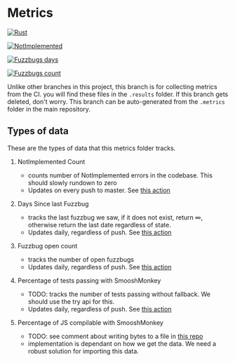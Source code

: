 # Metrics

[![Rust](https://github.com/mozilla-spidermonkey/jsparagus/workflows/Rust/badge.svg)](https://github.com/mozilla-spidermonkey/jsparagus/actions?query=branch%3Amaster)

[![NotImplemented](https://github.com/mozilla-spidermonkey/jsparagus/workflows/Rust/badge.svg)](https://github.com/mozilla-spidermonkey/jsparagus/actions?query=branch%3Amaster)

[![Fuzzbugs days](https://github.com/mozilla-spidermonkey/jsparagus/workflows/Rust/badge.svg)](https://github.com/mozilla-spidermonkey/jsparagus/actions?query=branch%3Amaster)

[![Fuzzbugs count](https://github.com/mozilla-spidermonkey/jsparagus/workflows/Rust/badge.svg)](https://github.com/mozilla-spidermonkey/jsparagus/actions?query=branch%3Amaster)

Unlike other branches in this project, this branch is for collecting metrics from the CI. you will
find these files in the `.results` folder. If this branch gets deleted, don't worry. This branch can be auto-generated from the `.metrics`
folder in the main repository.

## Types of data

These are the types of data that this metrics folder tracks.

1) NotImplemented Count
    * counts number of NotImplemented errors in the codebase. This should slowly rundown to zero
    * Updates on every push to master. See [this action](.github/workflows/ci-counter.yml)

2) Days Since last Fuzzbug
    * tracks the last fuzzbug we saw, if it does not exist, return ∞, otherwise return the last date regardless of state.
    * Updates daily, regardless of push. See [this action](.github/workflows/ci-daily.yml)

3) Fuzzbug open count
    * tracks the number of open fuzzbugs
    * Updates daily, regardless of push. See [this action](.github/workflows/ci-daily.yml)

4) Percentage of tests passing with SmooshMonkey
    * TODO: tracks the number of tests passing without fallback. We should use the try api for this.
    * Updates daily, regardless of push. See [this action](.github/workflows/ci-daily.yml)


5) Percentage of JS compilable with SmooshMonkey
    * TODO: see comment about writing bytes to a file in [this repo](https://github.com/nbp/seqrec)
    * implementation is dependant on how we get the data. We need a robust solution for importing this data.


